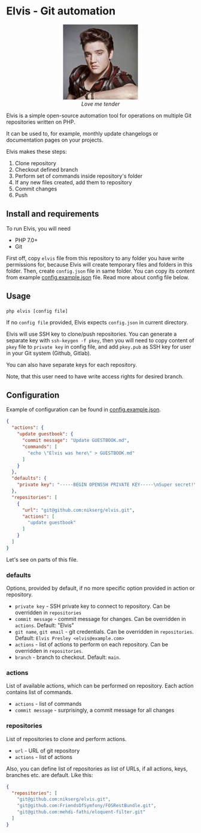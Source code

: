 # Elvis - Git automation

<p align="center">
<img src="img.png" /><br />
<i>Love me tender</i>
</p>
Elvis is a simple open-source automation tool for operations on multiple Git repositories written on PHP.

It can be used to, for example, monthly update changelogs or documentation pages on your projects.

Elvis makes these steps:

1. Clone repository
2. Checkout defined branch
3. Perform set of commands inside repository's folder
4. If any new files created, add them to repository
5. Commit changes
6. Push

## Install and requirements

To run Elvis, you will need

* PHP 7.0+
* Git

First off, copy `elvis` file from this repository to any folder you have write permissions for,
because Elvis will create temporary files and folders in this folder.
Then, create `config.json` file in same folder.
You can copy its content from example [config.example.json](config.example.json) file.
Read more about config file below.

## Usage

`php elvis [config file]`

If no `config file` provided, Elvis expects `config.json` in current directory.

Elvis will use SSH key to clone/push repositories. You can generate a separate key with `ssh-keygen -f pkey`, then
you will need to copy content of `pkey` file to `private key` in config file, and add `pkey.pub` as SSH key
for user in your Git system (Github, Gitlab).

You can also have separate keys for each repository.

Note, that this user need to have write access rights for desired branch.

## Configuration

Example of configuration can be found in [config.example.json](config.example.json).

```json
{
  "actions": {
    "update guestbook": {
      "commit message": "Update GUESTBOOK.md",
      "commands": [
        "echo \"Elvis was here\" > GUESTBOOK.md"
      ]
    }
  },
  "defaults": {
    "private key": "-----BEGIN OPENSSH PRIVATE KEY-----\nSuper secret!\n-----END OPENSSH PRIVATE KEY-----\n"
  },
  "repositories": [
    {
      "url": "git@github.com:nikserg/elvis.git",
      "actions": [
        "update guestbook"
      ]
    }
  ]
}
```

Let's see on parts of this file.

### defaults

Options, provided by default, if no more specific option provided in action or repository.

* `private key` - SSH private key to connect to repository. Can be overridden in `repositories`
* `commit message` - commit message for changes. Can be overridden in `actions`. Default: "Elvis"
* `git name`, `git email` - git credentials. Can be overridden in `repositories`.
  Default: `Elvis Presley <elvis@example.com>`
* `actions` - list of actions to perform on each repository. Can be overridden in `repositories`.
* `branch` - branch to checkout. Default: `main`.

### actions

List of available actions, which can be performed on repository. Each action contains list of commands.

* `actions` - list of commands
* `commit message` - surprisingly, a commit message for all changes

### repositories

List of repositories to clone and perform actions.

* `url` - URL of git repository
* `actions` - list of actions

Also, you can define list of repositories as list of URLs, if all actions, keys, branches etc. are default.
Like this:

```json
{
  "repositories": [
    "git@github.com:nikserg/elvis.git",
    "git@github.com:FriendsOfSymfony/FOSRestBundle.git",
    "git@github.com:mehdi-fathi/eloquent-filter.git"
  ]
}
```


